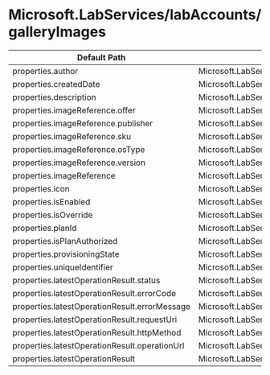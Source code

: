 # Microsoft.LabServices/labAccounts/galleryImages

| Default Path | Alias |
|---|---|
| properties.author | Microsoft.LabServices/labAccounts/galleryImages/author |
| properties.createdDate | Microsoft.LabServices/labAccounts/galleryImages/createdDate |
| properties.description | Microsoft.LabServices/labAccounts/galleryImages/description |
| properties.imageReference.offer | Microsoft.LabServices/labAccounts/galleryImages/imageReference.offer |
| properties.imageReference.publisher | Microsoft.LabServices/labAccounts/galleryImages/imageReference.publisher |
| properties.imageReference.sku | Microsoft.LabServices/labAccounts/galleryImages/imageReference.sku |
| properties.imageReference.osType | Microsoft.LabServices/labAccounts/galleryImages/imageReference.osType |
| properties.imageReference.version | Microsoft.LabServices/labAccounts/galleryImages/imageReference.version |
| properties.imageReference | Microsoft.LabServices/labAccounts/galleryImages/imageReference |
| properties.icon | Microsoft.LabServices/labAccounts/galleryImages/icon |
| properties.isEnabled | Microsoft.LabServices/labAccounts/galleryImages/isEnabled |
| properties.isOverride | Microsoft.LabServices/labAccounts/galleryImages/isOverride |
| properties.planId | Microsoft.LabServices/labAccounts/galleryImages/planId |
| properties.isPlanAuthorized | Microsoft.LabServices/labAccounts/galleryImages/isPlanAuthorized |
| properties.provisioningState | Microsoft.LabServices/labAccounts/galleryImages/provisioningState |
| properties.uniqueIdentifier | Microsoft.LabServices/labAccounts/galleryImages/uniqueIdentifier |
| properties.latestOperationResult.status | Microsoft.LabServices/labAccounts/galleryImages/latestOperationResult.status |
| properties.latestOperationResult.errorCode | Microsoft.LabServices/labAccounts/galleryImages/latestOperationResult.errorCode |
| properties.latestOperationResult.errorMessage | Microsoft.LabServices/labAccounts/galleryImages/latestOperationResult.errorMessage |
| properties.latestOperationResult.requestUri | Microsoft.LabServices/labAccounts/galleryImages/latestOperationResult.requestUri |
| properties.latestOperationResult.httpMethod | Microsoft.LabServices/labAccounts/galleryImages/latestOperationResult.httpMethod |
| properties.latestOperationResult.operationUrl | Microsoft.LabServices/labAccounts/galleryImages/latestOperationResult.operationUrl |
| properties.latestOperationResult | Microsoft.LabServices/labAccounts/galleryImages/latestOperationResult |

